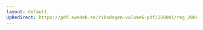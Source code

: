 ```yaml
---
layout: default
UpRedirect: https://pdf.swedeb.se/riksdagen-volumeG-pdf/200001/reg_200001/reg_200001_0302.pdf
---
```

